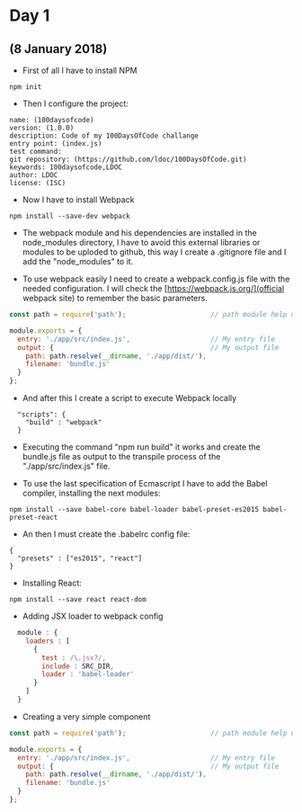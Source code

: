 # Day 1
## (8 January 2018)

* First of all I have to install NPM

```
npm init
```

* Then I configure the project:
```
name: (100daysofcode)
version: (1.0.0)
description: Code of my 100DaysOfCode challange
entry point: (index.js)
test command:
git repository: (https://github.com/ldoc/100DaysOfCode.git)
keywords: 100daysofcode,LDOC
author: LDOC
license: (ISC)
```

* Now I have to install Webpack 

```
npm install --save-dev webpack
```

* The webpack module and his dependencies are installed in the node_modules directory, I have to avoid this external libraries or modules to be uploded to github, this way I create a .gitignore file and I add the "node_modules" to it.

* To use webpack easily I need to create a webpack.config.js file with the needed configuration. I will check the [https://webpack.js.org/](official webpack site) to remember the basic parameters.

```javascript
const path = require('path');                     // path module help us to access path routes

module.exports = {
  entry: './app/src/index.js',                    // My entry file
  output: {                                       // My output file
    path: path.resolve(__dirname, './app/dist/'),
    filename: 'bundle.js'
  }
};
```

* And after this I create a script to execute Webpack locally
```
  "scripts": {
    "build" : "webpack"
  }
```

* Executing the command "npm run build" it works and create the bundle.js file as output to the transpile process of the "./app/src/index.js" file.

* To use the last specification of Ecmascript I have to add the Babel compiler, installing the next modules:
```
npm install --save babel-core babel-loader babel-preset-es2015 babel-preset-react
```

* An then I must create the .babelrc config file:
```
{
  "presets" : ["es2015", "react"]
}
```

* Installing React:
```
npm install --save react react-dom
```

* Adding JSX loader to webpack config
```javascript
  module : {
    loaders : [
      {
        test : /\.jsx?/,
        include : SRC_DIR,
        loader : 'babel-loader'
      }
    ]
  }
```

* Creating a very simple component
```javascript
const path = require('path');                     // path module help us to access path routes

module.exports = {
  entry: './app/src/index.js',                    // My entry file
  output: {                                       // My output file
    path: path.resolve(__dirname, './app/dist/'),
    filename: 'bundle.js'
  }
};
```